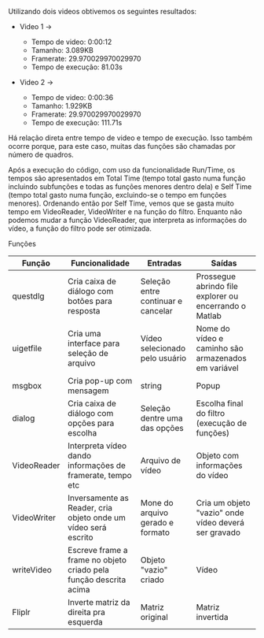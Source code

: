Utilizando dois videos obtivemos os seguintes resultados:

- Video 1 -&gt;
  - Tempo de video:        0:00:12
  - Tamanho:                   3.089KB
  - Framerate:                 29.970029970029970
  - Tempo de execução: 81.03s

- Video 2 -&gt;
  - Tempo de video:        0:00:36
  - Tamanho:                   1.929KB
  - Framerate:                 29.970029970029970
  - Tempo de execução: 111.71s

Há relação direta entre tempo de video e tempo de execução. Isso também ocorre porque, para este caso, muitas das funções são chamadas por número de quadros.

Após a execução do código, com uso da funcionalidade Run/Time, os tempos são apresentados em Total Time (tempo total gasto numa função incluindo subfunções e todas as funções menores dentro dela) e Self Time (tempo total gasto numa função, excluindo-se o tempo em funções menores). Ordenando então por Self Time, vemos que se gasta muito tempo em VideoReader, VideoWriter e na função do filtro. Enquanto não podemos mudar a função VideoReader, que interpreta as informações do vídeo, a função do filtro pode ser otimizada.

Funções

| Função | Funcionalidade | Entradas | Saídas |
| --- | --- | --- | --- |
| questdlg | Cria caixa de diálogo com botões para resposta | Seleção entre continuar e cancelar | Prossegue abrindo file explorer ou encerrando o Matlab |
| uigetfile  | Cria uma interface para seleção de arquivo | Vídeo selecionado pelo usuário | Nome do vídeo e caminho são armazenados em variável |
| msgbox  | Cria pop-up com mensagem | string | Popup |
| dialog  | Cria caixa de diálogo com opções para escolha | Seleção dentre uma das opções | Escolha final do filtro (execução de funções) |
| VideoReader  | Interpreta vídeo dando informações de framerate, tempo etc | Arquivo de vídeo | Objeto com informações do vídeo |
| VideoWriter  | Inversamente as Reader, cria objeto onde um vídeo será escrito | Mone do arquivo gerado e formato | Cria um objeto &quot;vazio&quot; onde vídeo deverá ser gravado |
| writeVideo  | Escreve frame a frame no objeto criado pela função descrita acima | Objeto &quot;vazio&quot; criado | Vídeo |
| Fliplr | Inverte matriz da direita pra esquerda | Matriz original | Matriz invertida |
